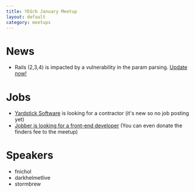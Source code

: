 ```yaml
---
title: YEGrb January Meetup
layout: default
category: meetups
---
```


# News

* Rails (2,3,4) is impacted by a vulnerability in the param parsing. [Update now!](http://weblog.rubyonrails.org/2013/1/8/Rails-3-2-11-3-1-10-3-0-19-and-2-3-15-have-been-released/)

# Jobs

* [Yardstick Software](http://getyardstick.com) is looking for a contractor (it's new so no job posting yet)
* [Jobber is looking for a front-end developer](http://getjobber.com/jobs/frontend_developer) (You can even donate the finders fee to the meetup)

# Speakers

* fnichol
* darkhelmetlive
* stormbrew

